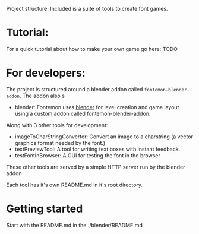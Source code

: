 Project structure. Included is a suite of tools to create font games.

# Tutorial:

For a quick tutorial about how to make your own game go here: TODO

# For developers:

The project is structured around a blender addon called `fontemon-blender-addon`. The addon also s

- blender: Fontemon uses [blender](https://www.blender.org/) for level creation
  and game layout using a custom addon called fontemon-blender-addon.

Along with 3 other tools for development:

- imageToCharStringConverter: Convert an image to a charstring (a vector graphics format needed by the font.)
- textPreviewTool: A tool for writing text boxes with instant feedback.
- testFontInBrowser: A GUI for testing the font in the browser

These other tools are served by a simple HTTP server run by the blender addon

Each tool has it's own README.md in it's root directory.
# Getting started

Start with the README.md in the ./blender/README.md


